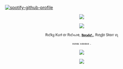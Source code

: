 [![spotify-github-profile](https://spotify-github-profile.kittinanx.com/api/view?uid=31emw27hdnz23bbvfx4humhc7cjq&cover_image=true&theme=novatorem&show_offline=false&background_color=000000&interchange=true&bar_color=000000&bar_color_cover=true)](https://github.com/kittinan/spotify-github-profile)


<p align="center" dir="auto">
<img src="https://64.media.tumblr.com/5507235355264d7541f27d7e4d68f928/fd7e5b74519da8af-82/s640x960/f1a66a0a37b540c351ebaf72180e9f3544bc4b03.pnj" style="max-width: 100%; "></p>

<p align="center" dir="auto">
<img src="https://64.media.tumblr.com/517b7d77bc01ab5197a521bf98221ce6/5359787c75df6a97-6c/s540x810/f1d4b259c53cc9c3a8285ddb539c9964238714da.pnj"> 

<p align="center" dir="auto">
<sub>Rιƈƙყ Kυɾƚ σɾ Rιƈԋιҽ, <b><ins>Ⲃⲓⲣⲟ𝓵ⲁꞅ.</ins></b>, Rιɳɠσ Sƚαɾɾ ιɾʅ </sub>
<p align="center" dir="auto">
<sub>ⲏⲟⲛⲕ ⲙⲓⲙⲓⲙⲓ
.</sub>

<p align="center" dir="auto"> 
<img src="https://64.media.tumblr.com/5361fe0bea621d43bb1f5e9f442c04ec/bea578ccfee15413-44/s100x200/90cb3c0c06da285ca051f902aeb4e96f77bc1d35.gifv" style="max-width: 100%; "></p> 

<p align="center" dir="auto">
<img src="https://64.media.tumblr.com/5507235355264d7541f27d7e4d68f928/fd7e5b74519da8af-82/s640x960/f1a66a0a37b540c351ebaf72180e9f3544bc4b03.pnj" style="max-width: 100%; "></p>
